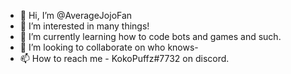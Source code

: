 - 👋 Hi, I’m @AverageJojoFan
- 👀 I’m interested in many things!
- 🌱 I’m currently learning how to code bots and games and such.
- 💞️ I’m looking to collaborate on who knows-
- 📫 How to reach me - KokoPuffz#7732 on discord.

<!---
AverageJojoFan/AverageJojoFan is a ✨ special ✨ repository because its `README.md` (this file) appears on your GitHub profile.
You can click the Preview link to take a look at your changes.
--->
